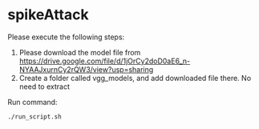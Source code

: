 # spikeAttack


Please execute the following steps: 
   1)   Please download the model file from https://drive.google.com/file/d/1jOrCy2doD0aE6_n-NYAAJxurnCy2rQW3/view?usp=sharing
   2)   Create a folder called vgg_models, and add downloaded file there. No need to extract

Run command:
```
./run_script.sh
```



